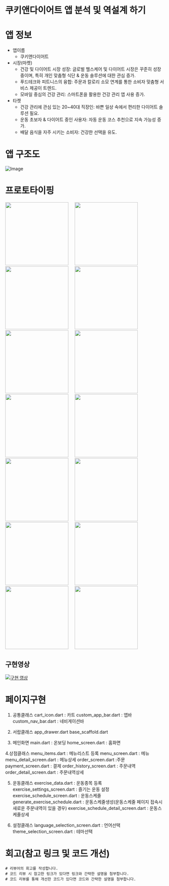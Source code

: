 # 쿠키앤다이어트 앱 분석 및 역설계 하기
# 앱 정보
- 앱이름
  - 쿠키앤다이어트
- 시장(마켓)
  - 건강 및 다이어트 시장 성장: 글로벌 헬스케어 및 다이어트 시장은 꾸준히 성장 중이며, 특히 개인 맞춤형 식단 & 운동 솔루션에 대한 관심 증가.
  - 푸드테크와 피트니스의 융합: 주문과 칼로리 소모 연계를 통한 소비자 맞춤형 서비스 제공이 트렌드.
  - 모바일 중심의 건강 관리: 스마트폰을 활용한 건강 관리 앱 사용 증가.
- 타켓
  - 건강 관리에 관심 있는 20~40대 직장인: 바쁜 일상 속에서 편리한 다이어트 솔루션 필요.
  - 운동 초보자 & 다이어트 중인 사용자: 자동 운동 코스 추천으로 지속 가능성 증가.
  - 배달 음식을 자주 시키는 소비자: 건강한 선택을 유도.


# 앱 구조도
![Image](https://github.com/user-attachments/assets/87b22f57-d18e-48b9-9fc0-02dc8696949a)

# 프로토타이핑
<img src="https://github.com/user-attachments/assets/c90560c3-4066-4a8e-9e01-04b7111fe7f2" width="200">&nbsp;&nbsp;&nbsp;&nbsp;
<img src="https://github.com/user-attachments/assets/d180e0e7-7c32-4d38-a9cb-0f45b4880fa2" width="200">&nbsp;&nbsp;&nbsp;&nbsp;
<img src="https://github.com/user-attachments/assets/2919c0cd-e8a6-4bcc-964b-e92f00c044b4" width="200">&nbsp;&nbsp;&nbsp;&nbsp;
<img src="https://github.com/user-attachments/assets/3f464b06-a500-4ce2-b9f1-ca8c35671be1" width="200">&nbsp;&nbsp;&nbsp;&nbsp;
<img src="https://github.com/user-attachments/assets/1cbe4d30-b508-450c-a53d-a92a16c772e0" width="200">&nbsp;&nbsp;&nbsp;&nbsp;
<img src="https://github.com/user-attachments/assets/8f19fd49-e682-45f0-a0f0-dfc38ac1357e" width="200">&nbsp;&nbsp;&nbsp;&nbsp;
<img src="https://github.com/user-attachments/assets/55eb1cb7-20d7-4874-a1cc-9ed497a787d4" width="200">&nbsp;&nbsp;&nbsp;&nbsp;
<img src="https://github.com/user-attachments/assets/18095ffe-a6e4-4950-847e-4a8c62506c24" width="200">&nbsp;&nbsp;&nbsp;&nbsp;
<img src="https://github.com/user-attachments/assets/392eb057-a0dd-481a-952a-c27b792b1ae2" width="200">&nbsp;&nbsp;&nbsp;&nbsp;
<img src="https://github.com/user-attachments/assets/289aa0ce-4109-4f6e-a838-e65de3fb2f12" width="200">&nbsp;&nbsp;&nbsp;&nbsp;
<img src="https://github.com/user-attachments/assets/d008df2b-aba1-4d63-8f54-4a352789439b" width="200">&nbsp;&nbsp;&nbsp;&nbsp;
<img src="https://github.com/user-attachments/assets/5ed879d8-0abf-46c9-a593-10536529af30" width="200">&nbsp;&nbsp;&nbsp;&nbsp;
<img src="https://github.com/user-attachments/assets/942161b3-fc8d-4932-93e9-e39e12234dfc" width="200">&nbsp;&nbsp;&nbsp;&nbsp;
<img src="https://github.com/user-attachments/assets/03e33cd5-cb19-4cc9-a1c1-7e19f2595e12" width="200">&nbsp;&nbsp;&nbsp;&nbsp;

## 구현영상
[![구현 영상](https://drive.google.com/thumbnail?id=1xJwDIDCv_JGalvD591cE_9i0CsbNagPU)](https://drive.google.com/file/d/1xJwDIDCv_JGalvD591cE_9i0CsbNagPU/view)

# 페이지구현
1. 공통클래스
cart_icon.dart : 카트
custom_app_bar.dart : 앱바
custom_nav_bar.dart : 네비게이션바

2. 서랍클래스
app_drawer.dart
base_scaffold.dart

3. 메인화면
main.dart : 온보딩
home_screen.dart : 홈화면

4.상점클래스
menu_items.dart : 메뉴리스트 등록
menu_screen.dart : 메뉴
menu_detail_screen.dart : 메뉴상세
order_screen.dart :주문
payment_screen.dart : 결제
order_history_screen.dart : 주문내역
order_detail_screen.dart : 주문내역상세

5. 운동클래스
exercise_data.dart : 운동종목 등록
exercise_settings_screen.dart : 즐기는 운동 설정
exercise_schedule_screen.dart : 운동스케줄
generate_exercise_schedule.dart : 운동스케줄생성(운동스케줄 페이지 접속시 새로운 주문내역이 있을 경우)
exercise_schedule_detail_screen.dart : 운동스케줄상세

6. 설정클래스
language_selection_screen.dart : 언어선택
theme_selection_screen.dart : 테마선택

# 회고(참고 링크 및 코드 개선)
```
# 리뷰어의 회고를 작성합니다.
# 코드 리뷰 시 참고한 링크가 있다면 링크와 간략한 설명을 첨부합니다.
# 코드 리뷰를 통해 개선한 코드가 있다면 코드와 간략한 설명을 첨부합니다.
```
